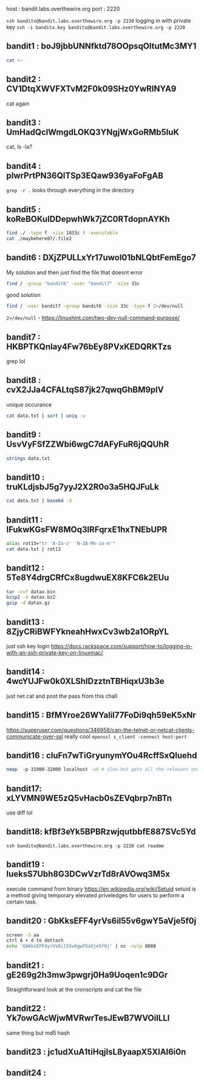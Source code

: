 host : bandit.labs.overthewire.org
port : 2220

`ssh banditx@bandit.labs.overthewire.org -p 2220`
logging in with private key
`ssh -i banditx.key banditx@bandit.labs.overthewire.org -p 2220`
## bandit1 : boJ9jbbUNNfktd78OOpsqOltutMc3MY1 

```bash
cat <-
```


## bandit2 : CV1DtqXWVFXTvM2F0k09SHz0YwRINYA9

cat again

## bandit3 : UmHadQclWmgdLOKQ3YNgjWxGoRMb5luK

cat, ls -la?

## bandit4 : pIwrPrtPN36QITSp3EQaw936yaFoFgAB

`grep -r .` looks through everything in the directory

## bandit5 : koReBOKuIDDepwhWk7jZC0RTdopnAYKh
```bash
find ./ -type f -size 1033c ! -executable  
cat ./maybehere07/.file2
```

## bandit6 : DXjZPULLxYr17uwoI01bNLQbtFemEgo7
My solution and then just find the file that doesnt error 
```bash
find / -group "bandit6" -user "bandit7" -size 33c
```
good solution
```bash
find / -user bandit7 -group bandit6 -size 33c -type f 2>/dev/null
```
`2>/dev/null` - https://linuxhint.com/two-dev-null-command-purpose/

## bandit7 : HKBPTKQnIay4Fw76bEy8PVxKEDQRKTzs

grep lol

## bandit8 : cvX2JJa4CFALtqS87jk27qwqGhBM9plV
unique occurance 
```bash
cat data.txt | sort | uniq -u
```

## bandit9 : UsvVyFSfZZWbi6wgC7dAFyFuR6jQQUhR
```bash
strings data.txt
```

## bandit10 : truKLdjsbJ5g7yyJ2X2R0o3a5HQJFuLk
```bash
cat data.txt | base64 -d
```

## bandit11 : IFukwKGsFW8MOq3IRFqrxE1hxTNEbUPR
```bash
alias rot13="tr 'A-Za-z' 'N-ZA-Mn-za-m'"
cat data.txt | rot13
```

## bandit12 : 5Te8Y4drgCRfCx8ugdwuEX8KFC6k2EUu

```bash
tar -xvf datax.bin
bzip2 -d datax.bz2
gzip -d datax.gz
```

## bandit13 : 8ZjyCRiBWFYkneahHwxCv3wb2a1ORpYL
just ssh key login
https://docs.rackspace.com/support/how-to/logging-in-with-an-ssh-private-key-on-linuxmac/

## bandit14 : 4wcYUJFw0k0XLShlDzztnTBHiqxU3b3e
just net cat and post the pass from this chall

## bandit15 : BfMYroe26WYalil77FoDi9qh59eK5xNr
https://superuser.com/questions/346958/can-the-telnet-or-netcat-clients-communicate-over-ssl
really cool `openssl s_client -connect host:port`

## bandit16 :  cluFn7wTiGryunymYOu4RcffSxQluehd
```bash
nmap  -p 31000-32000 localhost -sV # slow but gets all the relevant ones

```

## bandit17: xLYVMN9WE5zQ5vHacb0sZEVqbrp7nBTn
use diff lol

## bandit18: kfBf3eYk5BPBRzwjqutbbfE887SVc5Yd
`ssh banditx@bandit.labs.overthewire.org -p 2220 cat readme`

## bandit19 : IueksS7Ubh8G3DCwVzrTd8rAVOwq3M5x
execute command from binary
https://en.wikipedia.org/wiki/Setuid
setuid is a method giving temporary elevated priveledges for users to perform a certain task.

## bandit20 : GbKksEFF4yrVs6il55v6gwY5aVje5f0j
```bash
screen -S aa
ctrl A + d to dettach
echo 'GbKksEFF4yrVs6il55v6gwY5aVje5f0j' | nc -nvlp 8080
```

## bandit21 : gE269g2h3mw3pwgrj0Ha9Uoqen1c9DGr

Straightforward look at the cronscripts and cat the file

## bandit22 : Yk7owGAcWjwMVRwrTesJEwB7WVOiILLI

same thing but md5 hash

## bandit23 : jc1udXuA1tiHqjIsL8yaapX5XIAI6i0n


## bandit24 : 

